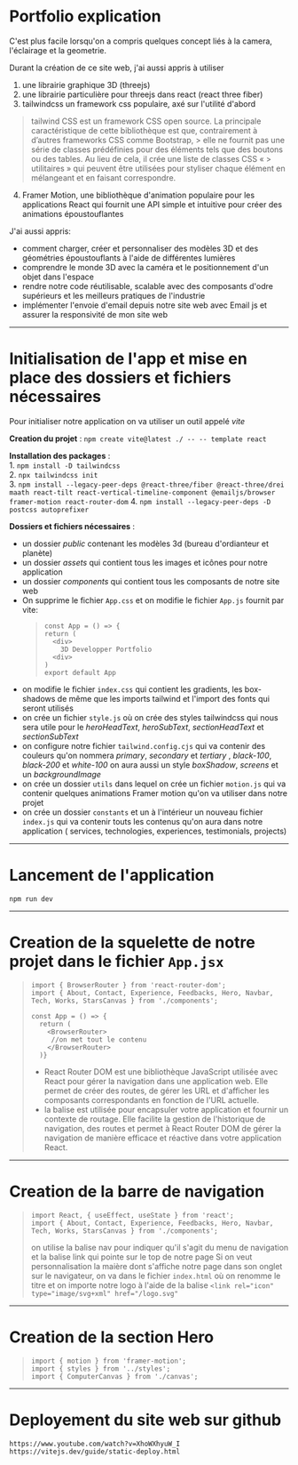 # Portfolio explication

C'est plus facile lorsqu'on a compris quelques concept liés à la camera, l'éclairage et la geometrie.

Durant la création de ce site web, j'ai aussi appris à utiliser 
  1. une librairie graphique 3D (threejs)
  2. une librairie particulière pour threejs dans react (react three fiber)
  3. tailwindcss un framework css populaire, axé sur l'utilité d'abord
  
  > tailwind CSS est un framework CSS open source. La principale caractéristique de cette bibliothèque est que, contrairement à d’autres frameworks CSS comme Bootstrap,       > elle ne fournit pas une série de classes prédéfinies pour des éléments tels que des boutons ou des tables. Au lieu de cela, il crée une liste de classes CSS «             > utilitaires » qui peuvent être utilisées pour styliser chaque élément en mélangeant et en faisant correspondre.
      
  4. Framer Motion, une bibliothèque d'animation populaire pour les applications React qui fournit une API simple et intuitive pour créer des animations époustouflantes

  J'ai aussi appris:
  + comment charger, créer et personnaliser des modèles 3D et des géométries époustouflants à l'aide de différentes lumières
  +  comprendre le monde 3D avec la caméra et le positionnement d'un objet dans l'espace
  +  rendre notre code réutilisable, scalable avec des composants d'odre supérieurs et les meilleurs pratiques de l'industrie
  + implémenter l'envoie d'email depuis notre site web avec Email js et assurer la responsivité de mon site web

---

# Initialisation de l'app et mise en place des dossiers et fichiers nécessaires

Pour initialiser notre application on va utiliser un outil appelé *vite*

**Creation du projet** : `npm create vite@latest ./ -- -- template react`  

**Installation des packages** :   
                                1. `npm install -D tailwindcss `  
                                2. `npx tailwindcss init`  
                                3. ```npm install --legacy-peer-deps @react-three/fiber @react-three/drei maath react-tilt react-vertical-timeline-component @emailjs/browser
                                framer-motion react-router-dom```
                                4. `npm install --legacy-peer-deps -D postcss autoprefixer`
                                
**Dossiers et fichiers nécessaires** :  
+ un dossier *public* contenant les modèles 3d (bureau d'ordianteur et planète)
+ un dossier *assets* qui contient tous les images et icônes pour notre application
+ un dossier *components* qui contient tous les composants de notre site web
+ On supprime le fichier `App.css` et on modifie le fichier `App.js` fournit par vite:
  > ```
  > const App = () => {
  > return (
  >   <div>
  >     3D Developper Portfolio
  >   <div>
  > )
  > export default App
  > ```
+ on modifie le fichier `index.css` qui contient les gradients, les box-shadows de même que les imports tailwind et l'import des fonts qui seront utilisés
+ on crée un fichier `style.js` où on crée des styles tailwindcss qui nous sera utile pour le *heroHeadText*, *heroSubText*, *sectionHeadText* et *sectionSubText*
+ on configure notre fichier `tailwind.config.cjs` qui va contenir des couleurs qu'on nommera *primary*, *secondary* et *tertiary* , *black-100*, *black-200* et *white-100*  on aura aussi un style *boxShadow*, *screens* et un *backgroundImage*
+ on crée un dossier `utils` dans lequel on crée un fichier `motion.js` qui va contenir quelques animations Framer motion qu'on va utiliser dans notre projet
+ on crée un dossier `constants` et un à l'intérieur un nouveau fichier `index.js` qui va contenir touts les contenus qu'on aura dans notre application (  services, technologies, experiences, testimonials, projects)

---
# Lancement de l'application
`npm run dev`

---
# Creation de la squelette de notre projet dans le fichier `App.jsx`
> ```
> import { BrowserRouter } from 'react-router-dom';
> import { About, Contact, Experience, Feedbacks, Hero, Navbar, Tech, Works, StarsCanvas } from './components';
>
> const App = () => {
>   return (
>     <BrowserRouter>
>      //on met tout le contenu
>     </BrowserRouter>
>   )}
> ```
> + React Router DOM est une bibliothèque JavaScript utilisée avec React pour gérer la navigation dans une application web. Elle permet de créer des routes, de gérer les URL et d'afficher les composants correspondants en fonction de l'URL actuelle.
> + la balise <BrowserRouter> est utilisée pour encapsuler votre application et fournir un contexte de routage. Elle facilite la gestion de l'historique de navigation, des routes et permet à React Router DOM de gérer la navigation de manière efficace et réactive dans votre application React.

---
# Creation de la barre de navigation

> ```
> import React, { useEffect, useState } from 'react';
> import { About, Contact, Experience, Feedbacks, Hero, Navbar, Tech, Works, StarsCanvas } from './components';
>  ```
> on utilise la balise nav pour indiquer qu'il s'agit du menu de navigation et la balise link qui pointe sur le top de notre page
> Si on veut personnalisation la maière dont s'affiche notre page dans son onglet sur le navigateur, on va dans le fichier `index.html` où on renomme le titre et on importe notre logo à l'aide de la balise `<link rel="icon" type="image/svg+xml" href="/logo.svg"` 

---
# Creation de la section Hero
> ```
> import { motion } from 'framer-motion';
> import { styles } from '../styles';
> import { ComputerCanvas } from './canvas';
>  ```

---
# Deployement du site web sur github
`https://www.youtube.com/watch?v=XhoWXhyuW_I`  
`https://vitejs.dev/guide/static-deploy.html`
